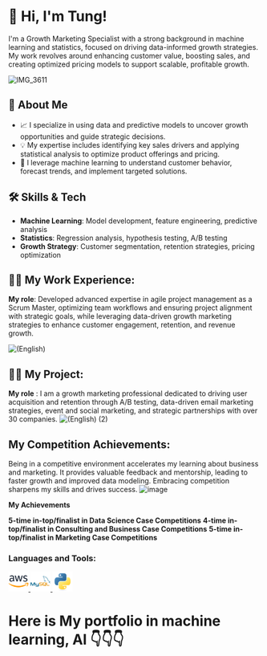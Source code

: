 # 👋 Hi, I'm Tung!
I'm a Growth Marketing Specialist with a strong background in machine learning and statistics, focused on driving data-informed growth strategies. My work revolves around enhancing customer value, boosting sales, and creating optimized pricing models to support scalable, profitable growth.

![IMG_3611](https://github.com/user-attachments/assets/fd7749ba-0b39-4437-938a-2fed23b3cea8)

## 🚀 About Me
- 📈 I specialize in using data and predictive models to uncover growth opportunities and guide strategic decisions.
- 💡 My expertise includes identifying key sales drivers and applying statistical analysis to optimize product offerings and pricing.
- 🤖 I leverage machine learning to understand customer behavior, forecast trends, and implement targeted solutions.

## 🛠️ Skills & Tech
- **Machine Learning**: Model development, feature engineering, predictive analysis
- **Statistics**: Regression analysis, hypothesis testing, A/B testing
- **Growth Strategy**: Customer segmentation, retention strategies, pricing optimization

## 🧑‍💻 My Work Experience:

**My role**: Developed advanced expertise in agile project management as a Scrum Master, optimizing team workflows and ensuring project alignment with strategic goals, while leveraging data-driven growth marketing strategies to enhance customer engagement, retention, and revenue growth.

![(English)](https://github.com/user-attachments/assets/9caa1844-0147-4db3-b607-47c9d11d1558)

## ✍🏼 My Project:

**My role** : I am a growth marketing professional dedicated to driving user acquisition and retention through A/B testing, data-driven email marketing strategies, event and social marketing, and strategic partnerships with over 30 companies.
![(English) (2)](https://github.com/user-attachments/assets/c7ddd28d-65ca-42b1-aca0-a99c6767ab55)


## My Competition Achievements:
Being in a competitive environment accelerates my learning about business and marketing. It provides valuable feedback and mentorship, leading to faster growth and improved data modeling. Embracing competition sharpens my skills and drives success.
![image](https://github.com/user-attachments/assets/42f7cae2-ae0a-450b-aa24-4d369f956b7f)

**My Achievements** 

**5-time in-top/finalist in Data Science Case Competitions** 
**4-time in-top/finalist in Consulting and Business Case Competitions** 
**5-time in-top/finalist in Marketing Case Competitions**


                                                                                                          
<h3 align="left">Languages and Tools:</h3>
<p align="left"> <a href="https://aws.amazon.com" target="_blank" rel="noreferrer"> <img src="https://raw.githubusercontent.com/devicons/devicon/master/icons/amazonwebservices/amazonwebservices-original-wordmark.svg" alt="aws" width="40" height="40"/> </a> <a href="https://www.mysql.com/" target="_blank" rel="noreferrer"> <img src="https://raw.githubusercontent.com/devicons/devicon/master/icons/mysql/mysql-original-wordmark.svg" alt="mysql" width="40" height="40"/> </a> <a href="https://www.python.org" target="_blank" rel="noreferrer"> <img src="https://raw.githubusercontent.com/devicons/devicon/master/icons/python/python-original.svg" alt="python" width="40" height="40"/> </a> </p>

# Here is My portfolio in machine learning, AI 👇👇👇

